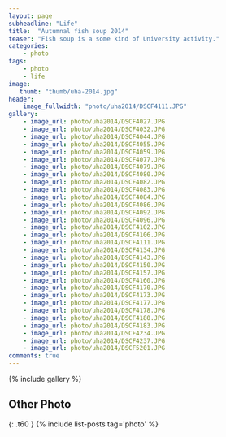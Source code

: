 ```yaml
---
layout: page
subheadline: "Life"
title:  "Autumnal fish soup 2014"
teaser: "Fish soup is a some kind of University activity."
categories:
    - photo
tags:
    - photo
    - life
image:
   thumb: "thumb/uha-2014.jpg"
header:
    image_fullwidth: "photo/uha2014/DSCF4111.JPG"
gallery:
    - image_url: photo/uha2014/DSCF4027.JPG
    - image_url: photo/uha2014/DSCF4032.JPG
    - image_url: photo/uha2014/DSCF4044.JPG
    - image_url: photo/uha2014/DSCF4055.JPG
    - image_url: photo/uha2014/DSCF4059.JPG
    - image_url: photo/uha2014/DSCF4077.JPG
    - image_url: photo/uha2014/DSCF4079.JPG
    - image_url: photo/uha2014/DSCF4080.JPG
    - image_url: photo/uha2014/DSCF4082.JPG
    - image_url: photo/uha2014/DSCF4083.JPG
    - image_url: photo/uha2014/DSCF4084.JPG
    - image_url: photo/uha2014/DSCF4086.JPG
    - image_url: photo/uha2014/DSCF4092.JPG
    - image_url: photo/uha2014/DSCF4096.JPG
    - image_url: photo/uha2014/DSCF4102.JPG
    - image_url: photo/uha2014/DSCF4106.JPG
    - image_url: photo/uha2014/DSCF4111.JPG
    - image_url: photo/uha2014/DSCF4134.JPG
    - image_url: photo/uha2014/DSCF4143.JPG
    - image_url: photo/uha2014/DSCF4150.JPG
    - image_url: photo/uha2014/DSCF4157.JPG
    - image_url: photo/uha2014/DSCF4160.JPG
    - image_url: photo/uha2014/DSCF4170.JPG
    - image_url: photo/uha2014/DSCF4173.JPG
    - image_url: photo/uha2014/DSCF4177.JPG
    - image_url: photo/uha2014/DSCF4178.JPG
    - image_url: photo/uha2014/DSCF4180.JPG
    - image_url: photo/uha2014/DSCF4183.JPG
    - image_url: photo/uha2014/DSCF4234.JPG
    - image_url: photo/uha2014/DSCF4237.JPG
    - image_url: photo/uha2014/DSCF5201.JPG
comments: true
---
```


{% include gallery %}



## Other Photo
{: .t60 }
{% include list-posts tag='photo' %}
